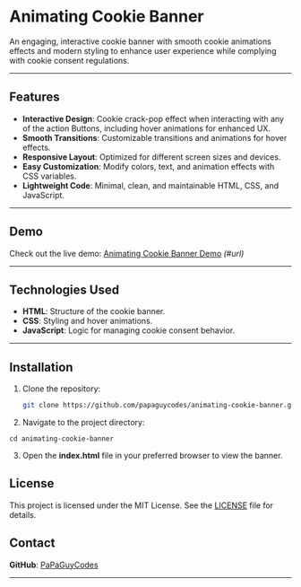 # Animating Cookie Banner

An engaging, interactive cookie banner with smooth cookie animations effects and modern styling to enhance user experience while complying with cookie consent regulations.
 

---

## Features

- **Interactive Design**: Cookie crack-pop effect when interacting with any of the action Buttons, including hover animations for enhanced UX.
- **Smooth Transitions**: Customizable transitions and animations for hover effects.
- **Responsive Layout**: Optimized for different screen sizes and devices.
- **Easy Customization**: Modify colors, text, and animation effects with CSS variables.
- **Lightweight Code**: Minimal, clean, and maintainable HTML, CSS, and JavaScript.

---

## Demo

Check out the live demo: [Animating Cookie Banner Demo](#) *(#url)*

---

## Technologies Used

- **HTML**: Structure of the cookie banner.
- **CSS**: Styling and hover animations.
- **JavaScript**: Logic for managing cookie consent behavior.

---

## Installation

1. Clone the repository:

   ```bash
   git clone https://github.com/papaguycodes/animating-cookie-banner.git

2. Navigate to the project directory:
 ```
cd animating-cookie-banner
```
 
3. Open the **index.html** file in your preferred browser to view the banner.


## License

This project is licensed under the MIT License. See the [LICENSE](LICENSE) file for details.

## Contact

**GitHub**: [PaPaGuyCodes](https://github.com/PaPaGuyCodes)   

---

